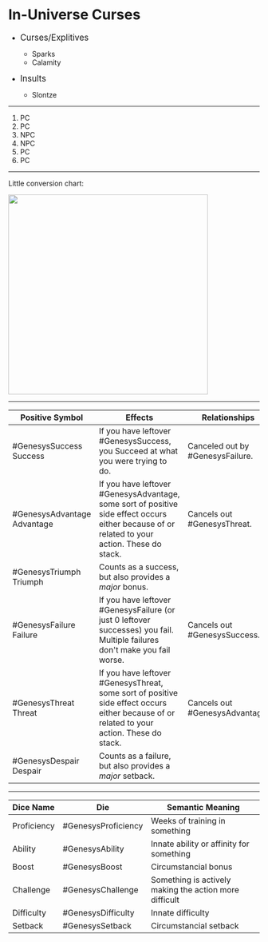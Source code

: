 # In-Universe Curses

- <span style="font-size:120%;">Curses/Explitives</span>
	- Sparks
	- Calamity

- <span style="font-size:120%;">Insults</span>
	- Slontze

---

1. PC
2. PC
3. NPC
4. NPC
5. PC
6. PC

---

Little conversion chart: 

<img style="margin:auto;" width="400" src="app://local/D%3A%5CObsidian-Master-Vault%5CGeneral%20Notes%5CRoleplaying%20Games%5CReckoners%5CSource%5CPasted%20image%2020220108000051.png?1641621651677">

---

| Positive Symbol | Effects | Relationships |
| ------- | --- | ----- |
| #GenesysSuccess Success | If you have leftover #GenesysSuccess, you Succeed at what you were trying to do. | Canceled out by #GenesysFailure. |
| #GenesysAdvantage Advantage | If you have leftover #GenesysAdvantage, some sort of positive side effect occurs either because of or related to your action. These do stack. | Cancels out #GenesysThreat. |
| #GenesysTriumph Triumph | Counts as a success, but also provides a *major* bonus. |  |
| #GenesysFailure Failure | If you have leftover #GenesysFailure (or just 0 leftover successes) you fail. Multiple failures don't make you fail worse. | Cancels out #GenesysSuccess. |
| #GenesysThreat Threat | If you have leftover #GenesysThreat, some sort of positive side effect occurs either because of or related to your action. These do stack. | Cancels out #GenesysAdvantage. |
| #GenesysDespair Despair | Counts as a failure, but also provides a *major* setback. |  |

---

| Dice Name | Die | Semantic Meaning |
| --- | --- | --- |
| Proficiency | #GenesysProficiency | Weeks of training in something |
| Ability | #GenesysAbility | Innate ability or affinity for something |
| Boost | #GenesysBoost | Circumstancial bonus |
| Challenge | #GenesysChallenge | Something is actively making the action more difficult |
| Difficulty | #GenesysDifficulty | Innate difficulty |
| Setback | #GenesysSetback | Circumstancial setback |
